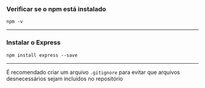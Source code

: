 ### Verificar se o npm está instalado

`npm -v`

---

### Instalar o Express

`npm install express --save`

---

É recomendado criar um arquivo `.gitignore` para evitar que arquivos desnecessários sejam incluídos no repositório
